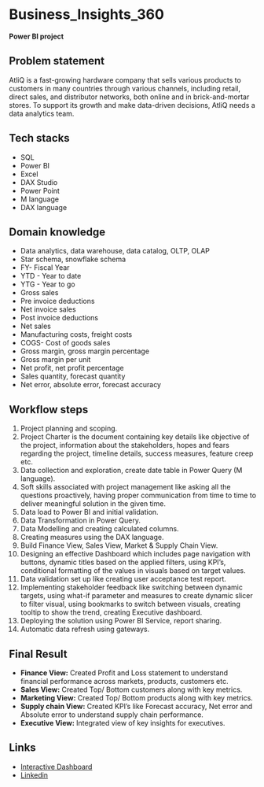 # Business_Insights_360

**Power BI project**

## Problem statement

AtliQ is a fast-growing hardware company that sells various products to customers in many countries through various channels, including retail, direct sales, and distributor networks, both online and in brick-and-mortar stores. To support its growth and make data-driven decisions, AtliQ needs a data analytics team.

## Tech stacks

- SQL
- Power BI
- Excel
- DAX Studio
- Power Point
- M language
- DAX language 

## Domain knowledge

- Data analytics, data warehouse, data catalog, OLTP, OLAP
- Star schema, snowflake schema
- FY- Fiscal Year
- YTD - Year to date
- YTG - Year to go
- Gross sales
- Pre invoice deductions
- Net invoice sales
- Post invoice deductions
- Net sales
- Manufacturing costs, freight costs
- COGS- Cost of goods sales
- Gross margin, gross margin percentage
- Gross margin per unit
- Net profit, net profit percentage
- Sales quantity, forecast quantity
- Net error, absolute error, forecast accuracy

## Workflow steps

1. Project planning and scoping.
2. Project Charter is the document containing key details like objective of the project, information about the stakeholders, hopes and fears regarding the project, timeline details, success measures, feature creep etc.
3. Data collection and exploration, create date table in Power Query (M language).
4. Soft skills associated with project management like asking all the questions proactively, having proper communication from time to time to deliver meaningful solution in the given time.
5. Data load to Power BI and initial validation.
6. Data Transformation in Power Query.
7. Data Modelling and creating calculated columns.
8. Creating measures using the DAX language.
9. Build Finance View, Sales View, Market & Supply Chain View.
10. Designing an effective Dashboard which includes page navigation with buttons, dynamic titles based on the applied filters, using KPI’s, conditional formatting of the values in visuals based on target values.
11. Data validation set up like creating user acceptance test report.
12. Implementing stakeholder feedback like switching between dynamic targets, using what-if parameter and measures to create dynamic slicer to filter visual, using bookmarks to switch between visuals, creating tooltip to show the trend, creating Executive dashboard.
13. Deploying the solution using Power BI Service, report sharing.
14. Automatic data refresh using gateways.

## Final Result

- **Finance View:** Created Profit and Loss statement to understand financial performance across markets, products, customers etc.
- **Sales View:** Created Top/ Bottom customers along with key metrics.
- **Marketing View:** Created Top/ Bottom products along with key metrics.
- **Supply chain View:** Created KPI’s like Forecast accuracy, Net error and Absolute error to understand supply chain performance.
- **Executive View:** Integrated view of key insights for executives.
  
## Links 
- [Interactive Dashboard](https://app.powerbi.com/view?r=eyJrIjoiNDc4ZjdhZDEtZTk1YS00NTE5LTkzN2UtNDA1MjE2N2E1OTdlIiwidCI6ImM2ZTU0OWIzLTVmNDUtNDAzMi1hYWU5LWQ0MjQ0ZGM1YjJjNCJ9)
- [Linkedin](https://www.linkedin.com/feed/update/urn:li:activity:7218244093875810305/)

